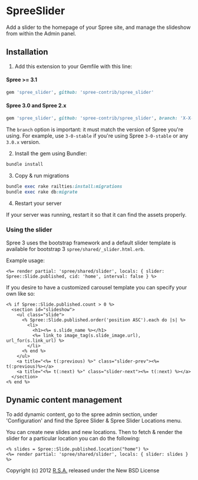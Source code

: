 # SpreeSlider

Add a slider to the homepage of your Spree site, and manage the slideshow from within the Admin panel.

## Installation

1. Add this extension to your Gemfile with this line:

  #### Spree >= 3.1

  ```ruby
  gem 'spree_slider', github: 'spree-contrib/spree_slider'
  ```

  #### Spree 3.0 and Spree 2.x

  ```ruby
  gem 'spree_slider', github: 'spree-contrib/spree_slider', branch: 'X-X-stable'
  ```

  The `branch` option is important: it must match the version of Spree you're using.
  For example, use `3-0-stable` if you're using Spree `3-0-stable` or any `3.0.x` version.

2. Install the gem using Bundler:
  ```ruby
  bundle install
  ```

3. Copy & run migrations
  ```ruby
  bundle exec rake railties:install:migrations
  bundle exec rake db:migrate
  ```

4. Restart your server

  If your server was running, restart it so that it can find the assets properly.

### Using the slider

Spree 3 uses the bootstrap framework and a default slider template is available for bootstrap 3
`spree/shared/_slider.html.erb`.

Example usage:

```erb
<%= render partial: 'spree/shared/slider', locals: { slider: Spree::Slide.published, cid: 'home', interval: false } %>
```

If you desire to have a customized carousel template you can specify your own like so:

```erb
<% if Spree::Slide.published.count > 0 %>
  <section id="slideshow">
    <ul class="slide">
      <% Spree::Slide.published.order('position ASC').each do |s| %>
        <li>
          <h1><%= s.slide_name %></h1>
          <%= link_to image_tag(s.slide_image.url), url_for(s.link_url) %>
        </li>
      <% end %>
    </ul>
    <a title="<%= t(:previous) %>" class="slider-prev"><%= t(:previous)%></a>
    <a title="<%= t(:next) %>" class="slider-next"><%= t(:next) %></a>
  </section>
<% end %>
```

## Dynamic content management

To add dynamic content, go to the spree admin section, under 'Configuration'
and find the Spree Slider & Spree Slider Locations menu.

You can create new slides and new locations. Then to fetch & render the slider for a particular location you can do the following:

```erb
<% slides = Spree::Slide.published.location("home") %>
<%= render partial: 'spree/shared/slider', locals: { slider: slides } %>
```

Copyright (c) 2012 [R.S.A.](http://www.rsaweb.com) released under the New BSD License
